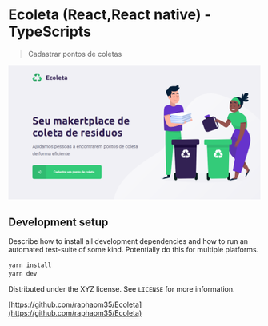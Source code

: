 
# Ecoleta (React,React native) - TypeScripts
> Cadastrar pontos de coletas

![](./imgs/web1.PNG)

## Development setup

Describe how to install all development dependencies and how to run an automated test-suite of some kind. Potentially do this for multiple platforms.

```sh
yarn install
yarn dev
```

Distributed under the XYZ license. See ``LICENSE`` for more information.

[https://github.com/raphaom35/Ecoleta](https://github.com/raphaom35/Ecoleta)
